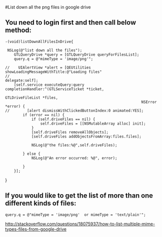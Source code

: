 #List down all the png files in google drive


## You need to login first and then call below method:

	-(void)listDownAllFilesInDrive{

	 NSLog(@"list down all the files");
	    GTLQueryDrive *query = [GTLQueryDrive queryForFilesList];
	    query.q = @"mimeType = 'image/png'";
	    
	//    UIAlertView *alert = [QEUtilities showLoadingMessageWithTitle:@"Loading files"
	//                                                         delegate:self];
	    [self.service executeQuery:query completionHandler:^(GTLServiceTicket *ticket,
	                                                              GTLDriveFileList *files,
	                                                              NSError *error) {
	//        [alert dismissWithClickedButtonIndex:0 animated:YES];
	        if (error == nil) {
	            if (self.driveFiles == nil) {
	                self.driveFiles = [[NSMutableArray alloc] init];
	            }
	            [self.driveFiles removeAllObjects];
	            [self.driveFiles addObjectsFromArray:files.files];
	            
	            NSLog(@"the files:%@",self.driveFiles);
	            
	        } else {
	            NSLog(@"An error occurred: %@", error);
	
	        }
	    }];
}


## If you would like to get the list of more than one different kinds of files:

    query.q = @"mimeType = 'image/png'  or mimeType = 'text/plain'";
    
    
http://stackoverflow.com/questions/18075937/how-to-list-multiple-mime-types-files-from-google-drive

